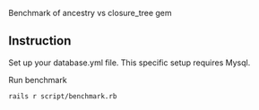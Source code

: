 
Benchmark of ancestry vs closure_tree gem



## Instruction

Set up your database.yml file. This specific setup requires Mysql.

Run benchmark

```
rails r script/benchmark.rb
```
